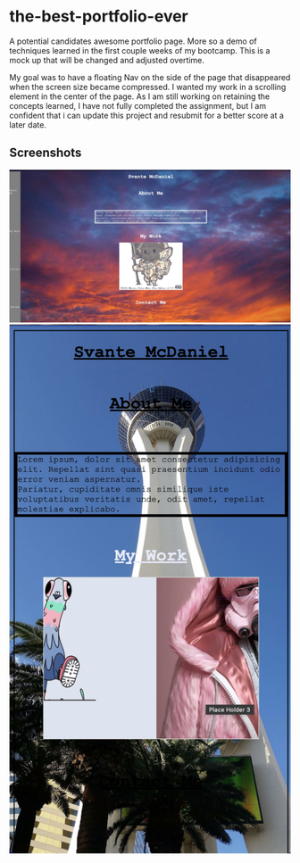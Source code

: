 # the-best-portfolio-ever

A potential candidates awesome portfolio page.
More so a demo of techniques learned
in the first couple weeks of my bootcamp.
This is a mock up that will be changed and adjusted overtime.

My goal was to have a floating Nav on the side of the page that
disappeared when the screen size became compressed.
I wanted my work in a scrolling element in the center of the page.
As I am still working on retaining the concepts learned,
I have not fully completed the assignment,
but I am confident that i can update this project and resubmit for a better score at a later date.


## Screenshots

![App Screenshot](./assets/images/desktopSS.jpeg)
![App Screenshot](./assets/images/MobileSS.jpeg)
